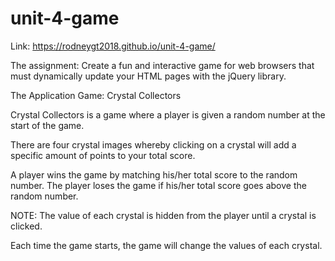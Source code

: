# unit-4-game

Link:  https://rodneygt2018.github.io/unit-4-game/

The assignment:  Create a fun and interactive game for web browsers that must dynamically update your HTML pages with the jQuery library.

The Application Game:  Crystal Collectors

Crystal Collectors is a game where a player is given a random number at the start of the game.

There are four crystal images whereby clicking on a crystal will add a specific amount of points to your total score.

A player wins the game by matching his/her total score to the random number. The player loses the game if his/her total score goes above the random number.

NOTE:  The value of each crystal is hidden from the player until a crystal is clicked.

Each time the game starts, the game will change the values of each crystal.




